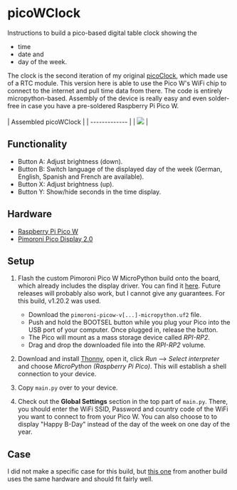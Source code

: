 picoWClock
========================
Instructions to build a pico-based digital table clock showing the 
  + time
  + date and 
  + day of the week.

The clock is the second iteration of my original [picoClock](https://github.com/chriskalv/picoClock), which made use of a RTC module. This version here is able to use the Pico W's WiFi chip to connect to the internet and pull time data from there. The code is entirely micropython-based. Assembly of the device is really easy and even solder-free in case you have a pre-soldered Raspberry Pi Pico W.
<br></br>
| Assembled picoWClock   |
| ------------- |
| [![](https://i.imgur.com/asdf.png?raw=true)](https://i.imgur.com/asdf.png)   |

## Functionality
+ Button A: Adjust brightness (down).
+ Button B: Switch language of the displayed day of the week (German, English, Spanish and French are available).
+ Button X: Adjust brightness (up).
+ Button Y: Show/hide seconds in the time display.

## Hardware
+ [Raspberry Pi Pico W](https://www.raspberrypi.com/documentation/microcontrollers/raspberry-pi-pico.html#raspberry-pi-pico-w)
+ [Pimoroni Pico Display 2.0](https://shop.pimoroni.com/products/pico-display-pack-2-0?variant=39374122582099)

## Setup
1. Flash the custom Pimoroni Pico W MicroPython build onto the board, which already includes the display driver. You can find it [here](https://github.com/pimoroni/pimoroni-pico/releases/tag/v1.20.2). Future releases will probably also work, but I cannot give any guarantees. For this build, v1.20.2 was used.
    - Download the `pimoroni-picow-v[...]-micropython.uf2` file.
    - Push and hold the BOOTSEL button while you plug your Pico into the USB port of your computer. Once plugged in, release the button.
    - The Pico will mount as a mass storage device called _RPI-RP2_.
    - Drag and drop the downloaded file into the _RPI-RP2_ volume.
    
2. Download and install [Thonny](https://thonny.org/), open it, click _Run_ --> _Select interpreter_ and choose _MicroPython (Raspberry Pi Pico)_. This will establish a shell connection to your device.
3. Copy `main.py` over to your device.
4. Check out the **Global Settings** section in the top part of `main.py`. There, you should enter the WiFi SSID, Password and country code of the WiFi you want to connect to from your Pico W. You can also choose to to display "Happy B-Day" instead of the day of the week on one day of the year.

## Case
I did not make a specific case for this build, but [this one](https://www.printables.com/de/model/237722-raspberry-pi-pico-rtc-display-case) from another build uses the same hardware and should fit fairly well.
